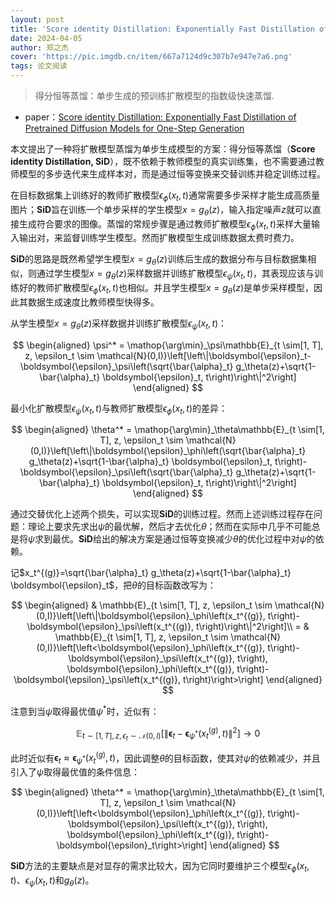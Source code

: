```yaml
---
layout: post
title: 'Score identity Distillation: Exponentially Fast Distillation of Pretrained Diffusion Models for One-Step Generation'
date: 2024-04-05
author: 郑之杰
cover: 'https://pic.imgdb.cn/item/667a7124d9c307b7e947e7a6.png'
tags: 论文阅读
---
```


> 得分恒等蒸馏：单步生成的预训练扩散模型的指数级快速蒸馏.

- paper：[Score identity Distillation: Exponentially Fast Distillation of Pretrained Diffusion Models for One-Step Generation](https://arxiv.org/abs/2404.04057)

本文提出了一种将扩散模型蒸馏为单步生成模型的方案：得分恒等蒸馏（**Score identity Distillation, SiD**），既不依赖于教师模型的真实训练集，也不需要通过教师模型的多步迭代来生成样本对，而是通过恒等变换来交替训练并稳定训练过程。

在目标数据集上训练好的教师扩散模型$\epsilon_\phi(x_t,t)$通常需要多步采样才能生成高质量图片；**SiD**旨在训练一个单步采样的学生模型$x=g_\theta(z)$，输入指定噪声$z$就可以直接生成符合要求的图像。蒸馏的常规步骤是通过教师扩散模型$\epsilon_\phi(x_t,t)$采样大量输入输出对，来监督训练学生模型。然而扩散模型生成训练数据太费时费力。

**SiD**的思路是既然希望学生模型$x=g_\theta(z)$训练后生成的数据分布与目标数据集相似，则通过学生模型$x=g_\theta(z)$采样数据并训练扩散模型$\epsilon_\psi(x_t,t)$，其表现应该与训练好的教师扩散模型$\epsilon_\phi(x_t,t)$也相似。并且学生模型$x=g_\theta(z)$是单步采样模型，因此其数据生成速度比教师模型快得多。

从学生模型$x=g_\theta(z)$采样数据并训练扩散模型$\epsilon_\psi(x_t,t)$：

$$
\begin{aligned}
\psi^* = \mathop{\arg\min}_\psi\mathbb{E}_{t \sim[1, T], z, \epsilon_t \sim \mathcal{N}(0,I)}\left[\left\|\boldsymbol{\epsilon}_t-\boldsymbol{\epsilon}_\psi\left(\sqrt{\bar{\alpha}_t} g_\theta(z)+\sqrt{1-\bar{\alpha}_t} \boldsymbol{\epsilon}_t, t\right)\right\|^2\right]
\end{aligned}
$$

最小化扩散模型$\epsilon_\psi(x_t,t)$与教师扩散模型$\epsilon_\phi(x_t,t)$的差异：

$$
\begin{aligned}
\theta^* = \mathop{\arg\min}_\theta\mathbb{E}_{t \sim[1, T], z, \epsilon_t \sim \mathcal{N}(0,I)}\left[\left\|\boldsymbol{\epsilon}_\phi\left(\sqrt{\bar{\alpha}_t} g_\theta(z)+\sqrt{1-\bar{\alpha}_t} \boldsymbol{\epsilon}_t, t\right)-\boldsymbol{\epsilon}_\psi\left(\sqrt{\bar{\alpha}_t} g_\theta(z)+\sqrt{1-\bar{\alpha}_t} \boldsymbol{\epsilon}_t, t\right)\right\|^2\right]
\end{aligned}
$$

通过交替优化上述两个损失，可以实现**SiD**的训练过程。然而上述训练过程存在问题：理论上要求先求出$\psi$的最优解，然后才去优化$\theta$；然而在实际中几乎不可能总是将$\psi$求到最优。**SiD**给出的解决方案是通过恒等变换减少$\theta$的优化过程中对$\psi$的依赖。

记$x_t^{(g)}=\sqrt{\bar{\alpha}_t} g_\theta(z)+\sqrt{1-\bar{\alpha}_t} \boldsymbol{\epsilon}_t$，把$\theta$的目标函数改写为：

$$
\begin{aligned}
& \mathbb{E}_{t \sim[1, T], z, \epsilon_t \sim \mathcal{N}(0,I)}\left[\left\|\boldsymbol{\epsilon}_\phi\left(x_t^{(g)}, t\right)-\boldsymbol{\epsilon}_\psi\left(x_t^{(g)}, t\right)\right\|^2\right]\\
= & \mathbb{E}_{t \sim[1, T], z, \epsilon_t \sim \mathcal{N}(0,I)}\left[\left<\boldsymbol{\epsilon}_\phi\left(x_t^{(g)}, t\right)-\boldsymbol{\epsilon}_\psi\left(x_t^{(g)}, t\right), \boldsymbol{\epsilon}_\phi\left(x_t^{(g)}, t\right)-\boldsymbol{\epsilon}_\psi\left(x_t^{(g)}, t\right)\right>\right]
\end{aligned}
$$

注意到当$\psi$取得最优值$\psi^*$时，近似有：

$$
\mathbb{E}_{t \sim[1, T], z, \epsilon_t \sim \mathcal{N}(0,I)}\left[\left\|\boldsymbol{\epsilon}_t-\boldsymbol{\epsilon}_{\psi^*}\left(x_t^{(g)},t\right)\right\|^2\right] \to 0
$$

此时近似有$\boldsymbol{\epsilon}_t\approx \boldsymbol{\epsilon}_{\psi^*}\left(x_t^{(g)},t\right)$，因此调整$\theta$的目标函数，使其对$\psi$的依赖减少，并且引入了$\psi$取得最优值的条件信息：

$$
\begin{aligned}
\theta^* = \mathop{\arg\min}_\theta\mathbb{E}_{t \sim[1, T], z, \epsilon_t \sim \mathcal{N}(0,I)}\left[\left<\boldsymbol{\epsilon}_\phi\left(x_t^{(g)}, t\right)-\boldsymbol{\epsilon}_\psi\left(x_t^{(g)}, t\right), \boldsymbol{\epsilon}_\phi\left(x_t^{(g)}, t\right)-\boldsymbol{\epsilon}_t\right>\right]
\end{aligned}
$$

**SiD**方法的主要缺点是对显存的需求比较大，因为它同时要维护三个模型$\epsilon_\phi(x_t,t)$、$\epsilon_\psi(x_t,t)$和$g_\theta(z)$。

